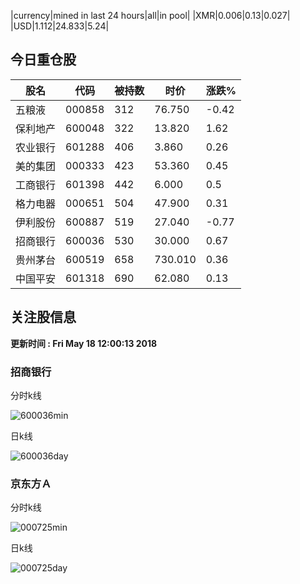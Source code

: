 |currency|mined in last 24 hours|all|in pool|
|XMR|0.006|0.13|0.027|
|USD|1.112|24.833|5.24|

## 今日重仓股 

|股名|代码|被持数|时价|涨跌%|
|---|---|---|---|---|
|五粮液|000858|312|76.750|-0.42|
|保利地产|600048|322|13.820|1.62|
|农业银行|601288|406|3.860|0.26|
|美的集团|000333|423|53.360|0.45|
|工商银行|601398|442|6.000|0.5|
|格力电器|000651|504|47.900|0.31|
|伊利股份|600887|519|27.040|-0.77|
|招商银行|600036|530|30.000|0.67|
|贵州茅台|600519|658|730.010|0.36|
|中国平安|601318|690|62.080|0.13|

## 关注股信息
**更新时间 : Fri May 18 12:00:13 2018**
### 招商银行 
分时k线

![600036min](http://image.sinajs.cn/newchart/min/n/sh600036.gif)

日k线

![600036day](http://image.sinajs.cn/newchart/daily/n/sh600036.gif)

### 京东方Ａ 
分时k线

![000725min](http://image.sinajs.cn/newchart/min/n/sz000725.gif)

日k线

![000725day](http://image.sinajs.cn/newchart/daily/n/sz000725.gif)
